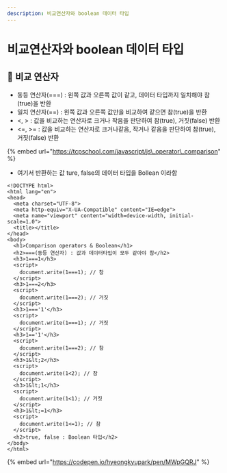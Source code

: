 ```yaml
---
description: 비교연산자와 boolean 데이터 타입
---
```


# 비교연산자와 boolean 데이터 타입

## 📕 비교 연산자

* 동등 연산자\(===\) : 왼쪽 값과 오른쪽 값이 같고, 데이터 타입까지 일치해야 참\(true\)을 반환
* 일치 연산자\(==\) : 왼쪽 값과 오른쪽 값만을 비교하여 같으면 참\(true\)을 반환
* &lt;, &gt; : 값을 비교하는 연산자로 크거나 작음을 판단하여 참\(true\), 거짓\(false\) 반환
* &lt;=, &gt;= : 값을 비교하는 연산자로 크거나같음, 작거나 같음을 판단하여 참\(true\), 거짓\(false\) 반환

{% embed url="https://tcpschool.com/javascript/js\_operator\_comparison" %}

* 여기서 반환하는 값 ture, false의 데이터 타입을 Bollean 이라함

```markup
<!DOCTYPE html>
<html lang="en">
<head>
  <meta charset="UTF-8">
  <meta http-equiv="X-UA-Compatible" content="IE=edge">
  <meta name="viewport" content="width=device-width, initial-scale=1.0">
  <title></title>
</head>
<body>
  <h1>Comparison operators & Boolean</h1>
  <h2>===(동등 연산자) : 값과 데이터타입이 모두 같아야 참</h2>
  <h3>1===1</h3>
  <script>
    document.write(1===1); // 참
  </script>
  <h3>1===2</h3>
  <script>
    document.write(1===2); // 거짓
  </script>
  <h3>1==='1'</h3>
  <script>
    document.write(1===1); // 거짓
  </script>
  <h3>1=='1'</h3>
  <script>
    document.write(1===2); // 참
  </script>
  <h3>1&lt;2</h3>
  <script>
    document.write(1<2); // 참
  </script>
  <h3>1&lt;1</h3>
  <script>
    document.write(1<1); // 거짓
  </script>
  <h3>1&lt;=1</h3>
  <script>
    document.write(1<=1); // 참
  </script>
  <h2>true, false : Boolean 타입</h2>
</body>
</html>
```

{% embed url="https://codepen.io/hyeongkyupark/pen/MWpGQRJ" %}



